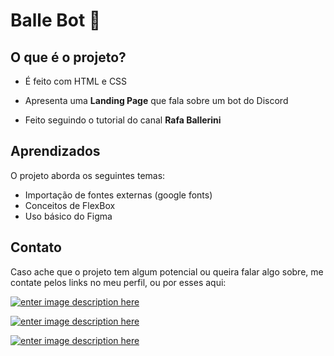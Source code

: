 # Balle Bot 🤖

## O que é o projeto?

- É feito com HTML e CSS

- Apresenta uma **Landing Page** que fala sobre um bot do Discord

- Feito seguindo o tutorial do canal **Rafa Ballerini**

## Aprendizados

O projeto aborda os seguintes temas:
- Importação de fontes externas (google fonts)
- Conceitos de FlexBox
- Uso básico do Figma


## Contato

Caso ache que o projeto tem algum potencial ou queira falar algo sobre, me contate pelos links no meu perfil, ou por esses aqui:

<a  href="https://www.linkedin.com/in/nathanguimaraes/">![enter image description here](https://img.shields.io/badge/-Nathan_Guimarães-blue?style=for-the-badge&logo=linkedin)</a>

<a  href="mailto:nathanhguimaraes@gmail.com">![enter image description here](https://img.shields.io/badge/-nathanhguimaraes@gmail.com-pink?style=for-the-badge&logo=gmail)</a>

<a  href="https://beacons.ai/nathanhgo">![enter image description here](https://img.shields.io/badge/-outros_links-blue?style=for-the-badge&logo=linktree)</a>
